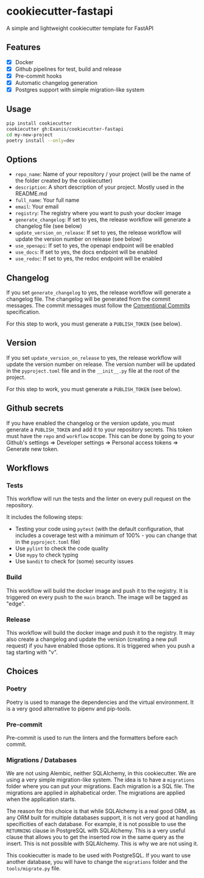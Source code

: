 # cookiecutter-fastapi
A simple and lightweight cookiecutter template for FastAPI

## Features

- [x] Docker
- [x] Github pipelines for test, build and release
- [x] Pre-commit hooks
- [x] Automatic changelog generation
- [x] Postgres support with simple migration-like system

## Usage

```bash
pip install cookiecutter
cookiecutter gh:Exanis/cookiecutter-fastapi
cd my-new-project
poetry install --only=dev
```

## Options

- `repo_name`: Name of your repository / your project (will be the name of the folder created by the cookiecutter)
- `description`: A short description of your project. Mostly used in the README.md
- `full_name`: Your full name
- `email`: Your email
- `registry`: The registry where you want to push your docker image
- `generate_changelog`: If set to yes, the release workflow will generate a changelog file (see below)
- `update_version_on_release`: If set to yes, the release workflow will update the version number on release (see below)
- `use_openapi`: If set to yes, the openapi endpoint will be enabled
- `use_docs`: If set to yes, the docs endpoint will be enabled
- `use_redoc`: If set to yes, the redoc endpoint will be enabled

## Changelog

If you set `generate_changelog` to yes, the release workflow will generate a changelog file. The changelog will be generated from the commit messages. The commit messages must follow the [Conventional Commits](https://www.conventionalcommits.org/en/v1.0.0/) specification.

For this step to work, you must generate a `PUBLISH_TOKEN` (see below).

## Version

If you set `update_version_on_release` to yes, the release workflow will update the version number on release. The version number will be updated in the `pyproject.toml` file and in the `__init__.py` file at the root of the project.

For this step to work, you must generate a `PUBLISH_TOKEN` (see below).

## Github secrets

If you have enabled the changelog or the version update, you must generate a `PUBLISH_TOKEN` and add it to your repository secrets. This token must have the `repo` and `workflow` scope. This can be done by going to your Github's settings => Developer settings => Personal access tokens => Generate new token.

## Workflows

### Tests

This workflow will run the tests and the linter on every pull request on the repository.

It includes the following steps:
 - Testing your code using `pytest` (with the default configuration, that includes a coverage test with a minimum of 100% - you can change that in the `pyproject.toml` file)
 - Use `pylint` to check the code quality
 - Use `mypy` to check typing
 - Use `bandit` to check for (some) security issues

### Build

This workflow will build the docker image and push it to the registry. It is triggered on every push to the `main` branch. The image will be tagged as "edge".

### Release

This workflow will build the docker image and push it to the registry. It may also
create a changelog and update the version (creating a new pull request) if you have
enabled those options. It is triggered when you push a tag starting with "v".

## Choices

### Poetry

Poetry is used to manage the dependencies and the virtual environment. It is a very good alternative to pipenv and pip-tools.

### Pre-commit

Pre-commit is used to run the linters and the formatters before each commit.

### Migrations / Databases

We are not using Alembic, neither SQLAlchemy, in this cookiecutter. We are using a very simple migration-like system. The idea is to have a `migrations` folder where you can put your migrations. Each migration is a SQL file. The migrations are applied in alphabetical order. The migrations are applied when the application starts.

The reason for this choice is that while SQLAlchemy is a real good ORM, as any ORM built for multiple databases support, it is not very good at handling specificities of each database. For example, it is not possible to use the `RETURNING` clause in PostgreSQL with SQLAlchemy. This is a very useful clause that allows you to get the inserted row in the same query as the insert. This is not possible with SQLAlchemy. This is why we are not using it.

This cookiecutter is made to be used with PostgreSQL. If you want to use another database, you will have to change the `migrations` folder and the `tools/migrate.py` file.